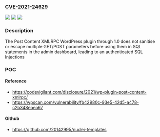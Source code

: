 ### [CVE-2021-24629](https://cve.mitre.org/cgi-bin/cvename.cgi?name=CVE-2021-24629)
![](https://img.shields.io/static/v1?label=Product&message=Post%20Content%20XMLRPC&color=blue)
![](https://img.shields.io/static/v1?label=Version&message=1.0%3C%3D%201.0%20&color=brighgreen)
![](https://img.shields.io/static/v1?label=Vulnerability&message=CWE-89%20SQL%20Injection&color=brighgreen)

### Description

The Post Content XMLRPC WordPress plugin through 1.0 does not sanitise or escape multiple GET/POST parameters before using them in SQL statements in the admin dashboard, leading to an authenticated SQL Injections

### POC

#### Reference
- https://codevigilant.com/disclosure/2021/wp-plugin-post-content-xmlrpc/
- https://wpscan.com/vulnerability/fb42980c-93e5-42d5-a478-c2b348eaea67

#### Github
- https://github.com/20142995/nuclei-templates


